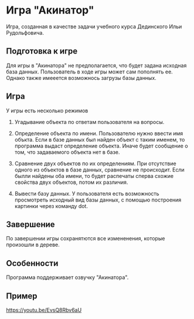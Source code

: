 # Игра "Акинатор"
Игра, созданная в качестве задачи учебного курса Дединского Ильи Рудольфовича.

## Подготовка к игре
Для игры в "Акинатора" не предполагается, что будет задана исходная база данных. Пользователь в ходе игры может сам пополнять ее.
Однако также имееется возможнось загрузы базы данных.

## Игра
У игры есть несколько режимов

1) Угадывание объекта по ответам пользователя на вопросы.

2) Определение объекта по имени. Пользователю нужно ввести имя объкта. Если в базе данных был найден объект с таким именем,
то программа выдаст определение объекта. Иначе будет сообщение о том, что задаваемого объекта нет в базе.

3) Сравнение двух объектов по их определениям. При отсутствие одного из объектов в базе данных, сравнение не происходит.
Если былли найдены оба имени, то будет распечаты сперва схожие свойства двух объектов, потом их различия.

4) Вывести базу данных. У пользователя есть возможность просмотреть исходный вид базы данных, с помощью построения картинки через команду dot.


## Завершение
По завершении игры сохранятются все измененения, которые произошли в дереве.

## Особенности
Программа поддерживает озвучку "Акинатора".

## Пример

https://youtu.be/EvsQ8Rbv6aU
